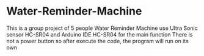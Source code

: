 # Water-Reminder-Machine
This is a group project of 5 people
Water Reminder Machine use Ultra Sonic sensor HC-SR04 and Arduino IDE HC-SR04 for the main function
There is not a power button so after execute the code, the program will run on its own
